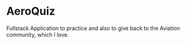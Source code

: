 # AeroQuiz

Fullstack Application to practice and also to give back to the Aviation community, which I love.
